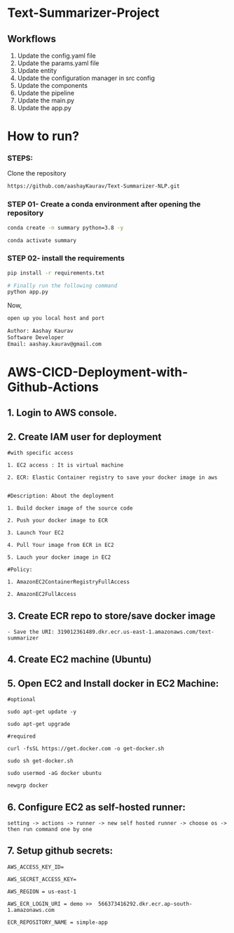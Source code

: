 # Text-Summarizer-Project

## Workflows

1. Update the config.yaml file
2. Update the params.yaml file
3. Update entity
4. Update the configuration manager in src config
5. Update the components
6. Update the pipeline
7. Update the main.py
8. Update the app.py

# How to run?
### STEPS:

Clone the repository

```bash
https://github.com/aashayKaurav/Text-Summarizer-NLP.git
```
### STEP 01- Create a conda environment after opening the repository

```bash
conda create -n summary python=3.8 -y
```

```bash
conda activate summary
```



### STEP 02- install the requirements
```bash
pip install -r requirements.txt
```

```bash
# Finally run the following command
python app.py
```

Now,
```bash
open up you local host and port
```

```bash
Author: Aashay Kaurav
Software Developer
Email: aashay.kaurav@gmail.com
```

# AWS-CICD-Deployment-with-Github-Actions

## 1. Login to AWS console.

## 2. Create IAM user for deployment
        
    #with specific access

    1. EC2 access : It is virtual machine

    2. ECR: Elastic Container registry to save your docker image in aws


    #Description: About the deployment

    1. Build docker image of the source code

    2. Push your docker image to ECR

    3. Launch Your EC2 

    4. Pull Your image from ECR in EC2

    5. Lauch your docker image in EC2

    #Policy:

    1. AmazonEC2ContainerRegistryFullAccess

    2. AmazonEC2FullAccess

## 3. Create ECR repo to store/save docker image
    - Save the URI: 319012361489.dkr.ecr.us-east-1.amazonaws.com/text-summarizer

## 4. Create EC2 machine (Ubuntu)

## 5. Open EC2 and Install docker in EC2 Machine:

    #optional

    sudo apt-get update -y

    sudo apt-get upgrade

    #required

    curl -fsSL https://get.docker.com -o get-docker.sh

    sudo sh get-docker.sh

    sudo usermod -aG docker ubuntu

    newgrp docker

##  6. Configure EC2 as self-hosted runner:
    setting -> actions -> runner -> new self hosted runner -> choose os -> then run command one by one

## 7. Setup github secrets:

    AWS_ACCESS_KEY_ID=

    AWS_SECRET_ACCESS_KEY=

    AWS_REGION = us-east-1

    AWS_ECR_LOGIN_URI = demo >>  566373416292.dkr.ecr.ap-south-1.amazonaws.com

    ECR_REPOSITORY_NAME = simple-app

